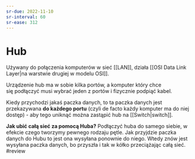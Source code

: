 ```yaml
---
sr-due: 2022-11-10
sr-interval: 60
sr-ease: 312
---
```


# Hub
Używany do połączenia komputerów w sieć [[LAN]], działa [[OSI Data Link Layer|na warstwie drugiej w modelu OSI]]. 

Urządzenie hub ma w sobie kilka portów, a komputer który chce się podłączyć musi wybrać jeden z portów i fizycznie podpiąć kabel. 

Kiedy przychodzi jakaś paczka danych, to ta paczka danych jest przekazywana **do każdego portu** (czyli de facto każdy komputer ma do niej dostęp) - aby tego uniknąć można zastąpić hub na [[Switch|switch]].

**Jak ubić całą sieć za pomocą Huba?** Podłączyć huba do samego siebie, w efekcie czego tworzymy pewnego rodzaju pętle. Jak przyjdzie paczka danych do Hubu to jest ona wysyłana ponownie do niego. Wtedy znów jest wysyłana paczka danych, bo przyszła i tak w kółko przeciążając całą sieć.
#review